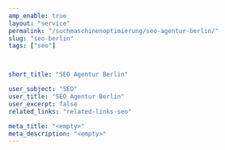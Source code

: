 ```yaml
---
amp_enable: true
layout: "service"
permalink: "/suchmaschinenoptimierung/seo-agentur-berlin/"
slug: "seo-berlin"
tags: ["seo"]



short_title: "SEO Agentur Berlin"

user_subject: "SEO"
user_title: "SEO Agentur Berlin"
user_excerpt: false
related_links: "related-links-seo"

meta_title: "<empty>"
meta_description: "<empty>"
---
```

